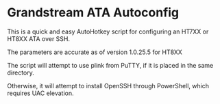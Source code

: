 # Grandstream ATA Autoconfig
This is a quick and easy AutoHotkey script for configuring an HT7XX or HT8XX ATA over SSH.

The parameters are accurate as of version 1.0.25.5 for HT8XX

The script will attempt to use plink from PuTTY, if it is placed in the same directory.

Otherwise, it will attempt to install OpenSSH through PowerShell, which requires UAC elevation.